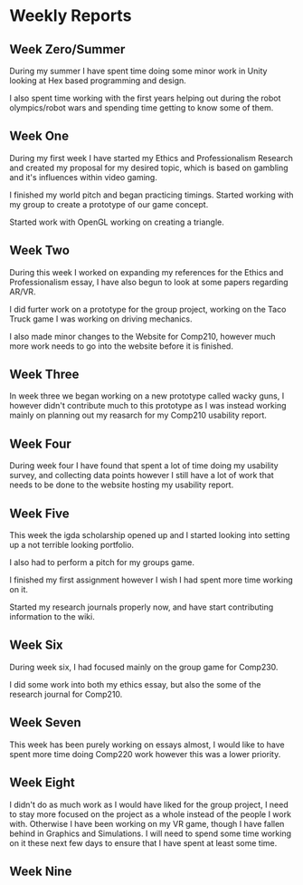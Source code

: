 # Weekly Reports

## Week Zero/Summer
During my summer I have spent time doing some minor work in Unity looking at Hex based programming and design.

I also spent time working with the first years helping out during the robot olympics/robot wars and spending time getting to know some of them.

## Week One
During my first week I have started my Ethics and Professionalism Research and created my proposal for my desired topic, which is based on gambling and it's influences within video gaming.

I finished my world pitch and began practicing timings. Started working with my group to create a prototype of our game concept.

Started work with OpenGL working on creating a triangle.

## Week Two
During this week I worked on expanding my references for the Ethics and Professionalism essay, I have also begun to look at some papers regarding AR/VR. 

I did furter work on a prototype for the group project, working on the Taco Truck game I was working on driving mechanics.

I also made minor changes to the Website for Comp210, however much more work needs to go into the website before it is finished.

## Week Three
In week three we began working on a new prototype called wacky guns, I however didn't contribute much to this prototype as I was instead working mainly on planning out my reasarch for my Comp210 usability report.

## Week Four
During week four I have found that spent a lot of time doing my usability survey, and collecting data points however I still have a lot of work that needs to be done to the website hosting my usability report.

## Week Five
This week the igda scholarship opened up and I started looking into setting up a not terrible looking portfolio. 

I also had to perform a pitch for my groups game.

I finished my first assignment however I wish I had spent more time working on it.

Started my research journals properly now, and have start contributing information to the wiki. 

## Week Six
During week six, I had focused mainly on the group game for Comp230.

I did some work into both my ethics essay, but also the some of the research journal for Comp210.

## Week Seven
This week has been purely working on essays almost, I would like to have spent more time doing Comp220 work however this was a lower priority.

## Week Eight
I didn't do as much work as I would have liked for the group project, I need to stay more focused on the project as a whole instead of the people I work with. Otherwise I have been working on my VR game, though I have fallen behind in Graphics and Simulations. I will need to spend some time working on it these next few days to ensure that I have spent at least some time.

## Week Nine
